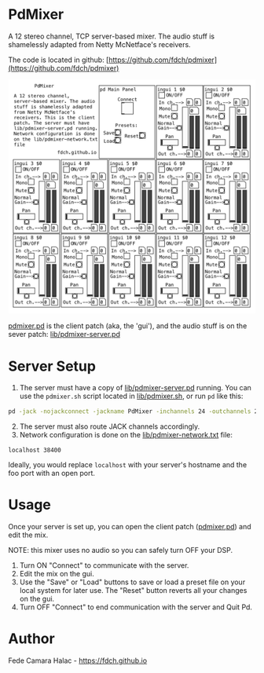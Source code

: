 # PdMixer

A 12 stereo channel, TCP server-based mixer. The audio stuff is shamelessly adapted from Netty McNetface's receivers. 

The code is located in github: [https://github.com/fdch/pdmixer](https://github.com/fdch/pdmixer)

![PdMixer Gui](pdmixer.jpg "Pd Mixer Gui")


[pdmixer.pd](pdmixer.pd) is the client patch (aka, the 'gui'), and the audio stuff is on the sever patch: [lib/pdmixer-server.pd](lib/pdmixer-server.pd)

# Server Setup

1. The server must have a copy of [lib/pdmixer-server.pd](lib/pdmixer-server.pd) running. You can use the `pdmixer.sh` script located in [lib/pdmixer.sh](lib/pdmixer.sh), or run `pd` like this:

```bash
pd -jack -nojackconnect -jackname PdMixer -inchannels 24 -outchannels 2 -nogui -open ./lib/pdmixer-server.pd
```

2. The server must also route JACK channels accordingly.  
3. Network configuration is done on the [lib/pdmixer-network.txt](lib/pdmixer-network.txt) file:  
```
localhost 38400
```
Ideally, you would replace `localhost` with your server's hostname and the foo port with an open port. 

# Usage

Once your server is set up, you can open the client patch ([pdmixer.pd](pdmixer.pd)) and edit the mix.

NOTE: this mixer uses no audio so you can safely turn OFF your DSP.

1. Turn ON "Connect" to communicate with the server.
2. Edit the mix on the gui. 
3. Use the "Save" or "Load" buttons to save or load a preset file on your local system for later use. The "Reset" button reverts all your changes on the gui.
4. Turn OFF "Connect" to end communication with the server and Quit Pd.

# Author

Fede Camara Halac - https://fdch.github.io

